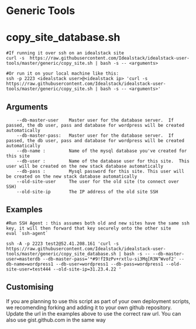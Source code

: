 # Generic Tools


# copy_site_database.sh

````
#If running it over ssh on an idealstack site
curl -s  https://raw.githubusercontent.com/Idealstack/idealstack-user-tools/master/generic/copy_site.sh | bash -s -- <arguments>

#Or run it on your local machine like this:
ssh -p 2223 <idealstack user>@<idealstack ip> 'curl -s https://raw.githubusercontent.com/Idealstack/idealstack-user-tools/master/generic/copy_site.sh | bash -s -- <arguments>'
````

## Arguments

````
    --db-master-user    Master user for the database server.  If passed, the db user, pass and database for wordpress will be created automatically
    --db-master-pass:   Master user for the database server.  If passed, the db user, pass and database for wordpress will be created automatically
    --db-name :         Name of the mysql database you've created for this site
    --db-user :         Name of the database user for this site.  This user will be created on the new stack database automatically
    --db-pass :         Mysql password for this site. This user will be created on the new stack database automatically
    --old-site-user     The user for the old site (to connect over SSH)
    --old-site-ip       The IP address of the old site SSH

````

## Examples


````
#Run SSH Agent : this assumes both old and new sites have the same ssh key, it will then forward that key securely onto the other site
eval `ssh-agent`

ssh -A -p 2223 test2@52.41.208.161 'curl -s  https://raw.githubusercontent.com/Idealstack/idealstack-user-tools/master/generic/copy_site_database.sh | bash -s -- --db-master-user=masterdb --db-master-pass='*#9!fI9zPv+rxtlu-si3Mq[R3N^Wvof2' --db-name=wordpress1 --db-user=wordpress1 --db-pass=wordpress1 --old-site-user=test444 --old-site-ip=31.23.4.22 '

````

## Customising
If you are planning to use this script as part of your own deployment scripts, we recomending forking and adding it to your own github repository.  Update the url in the examples above to use the correct raw url.  You can also use gist.github.com in the same way
